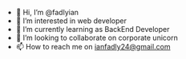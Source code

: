 - 👋 Hi, I’m @fadlyian
- 👀 I’m interested in web developer
- 🌱 I’m currently learning as BackEnd Developer
- 💞️ I’m looking to collaborate on corporate unicorn
- 📫 How to reach me on ianfadly24@gmail.com

<!---
fadlyian/fadlyian is a ✨ special ✨ repository because its `README.md` (this file) appears on your GitHub profile.
You can click the Preview link to take a look at your changes.
--->
